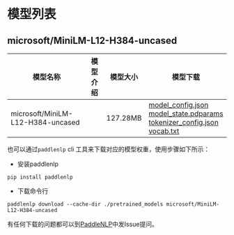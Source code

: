 #  模型列表

## microsoft/MiniLM-L12-H384-uncased

| 模型名称 | 模型介绍 | 模型大小  | 模型下载 |
| --- | --- | --- | --- |
|microsoft/MiniLM-L12-H384-uncased|  | 127.28MB | [model_config.json](https://bj.bcebos.com/paddlenlp/models/community/microsoft/MiniLM-L12-H384-uncased/model_config.json)<br>[model_state.pdparams](https://bj.bcebos.com/paddlenlp/models/community/microsoft/MiniLM-L12-H384-uncased/model_state.pdparams)<br>[tokenizer_config.json](https://bj.bcebos.com/paddlenlp/models/community/microsoft/MiniLM-L12-H384-uncased/tokenizer_config.json)<br>[vocab.txt](https://bj.bcebos.com/paddlenlp/models/community/microsoft/MiniLM-L12-H384-uncased/vocab.txt) |

也可以通过`paddlenlp` cli 工具来下载对应的模型权重，使用步骤如下所示：

* 安装paddlenlp

```shell
pip install paddlenlp
```

* 下载命令行

```shell
paddlenlp download --cache-dir ./pretrained_models microsoft/MiniLM-L12-H384-uncased
```

有任何下载的问题都可以到[PaddleNLP](https://github.com/PaddlePaddle/PaddleNLP)中发Issue提问。